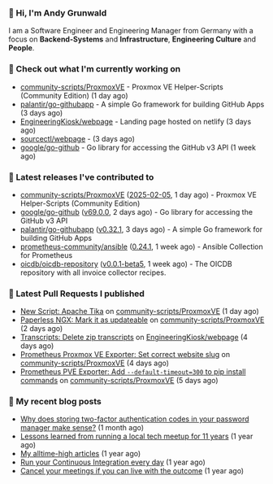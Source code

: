 ### 👋 Hi, I'm Andy Grunwald

I am a Software Engineer and Engineering Manager from Germany with a focus on **Backend-Systems** and **Infrastructure**, **Engineering Culture** and **People**.

### 👷 Check out what I'm currently working on


- [community-scripts/ProxmoxVE](https://github.com/community-scripts/ProxmoxVE) - Proxmox VE Helper-Scripts (Community Edition)  (1 day ago)
- [palantir/go-githubapp](https://github.com/palantir/go-githubapp) - A simple Go framework for building GitHub Apps (3 days ago)
- [EngineeringKiosk/webpage](https://github.com/EngineeringKiosk/webpage) - Landing page hosted on netlify (3 days ago)
- [sourcectl/webpage](https://github.com/sourcectl/webpage) -  (3 days ago)
- [google/go-github](https://github.com/google/go-github) - Go library for accessing the GitHub v3 API (1 week ago)

### 🔭 Latest releases I've contributed to


- [community-scripts/ProxmoxVE](https://github.com/community-scripts/ProxmoxVE) ([2025-02-05](https://github.com/community-scripts/ProxmoxVE/releases/tag/2025-02-05), 1 day ago) - Proxmox VE Helper-Scripts (Community Edition) 
- [google/go-github](https://github.com/google/go-github) ([v69.0.0](https://github.com/google/go-github/releases/tag/v69.0.0), 2 days ago) - Go library for accessing the GitHub v3 API
- [palantir/go-githubapp](https://github.com/palantir/go-githubapp) ([v0.32.1](https://github.com/palantir/go-githubapp/releases/tag/v0.32.1), 3 days ago) - A simple Go framework for building GitHub Apps
- [prometheus-community/ansible](https://github.com/prometheus-community/ansible) ([0.24.1](https://github.com/prometheus-community/ansible/releases/tag/0.24.1), 1 week ago) - Ansible Collection for Prometheus
- [oicdb/oicdb-repository](https://github.com/oicdb/oicdb-repository) ([v0.0.1-beta5](https://github.com/oicdb/oicdb-repository/releases/tag/v0.0.1-beta5), 1 week ago) - The OICDB repository with all invoice collector recipes.

### 🔨 Latest Pull Requests I published


- [New Script: Apache Tika](https://github.com/community-scripts/ProxmoxVE/pull/2079) on [community-scripts/ProxmoxVE](https://github.com/community-scripts/ProxmoxVE) (1 day ago)
- [Paperless NGX: Mark it as updateable](https://github.com/community-scripts/ProxmoxVE/pull/2070) on [community-scripts/ProxmoxVE](https://github.com/community-scripts/ProxmoxVE) (2 days ago)
- [Transcripts: Delete zip transcripts](https://github.com/EngineeringKiosk/webpage/pull/989) on [EngineeringKiosk/webpage](https://github.com/EngineeringKiosk/webpage) (4 days ago)
- [Prometheus Proxmox VE Exporter: Set correct website slug](https://github.com/community-scripts/ProxmoxVE/pull/1961) on [community-scripts/ProxmoxVE](https://github.com/community-scripts/ProxmoxVE) (4 days ago)
- [Prometheus PVE Exporter: Add `--default-timeout=300` to pip install commands](https://github.com/community-scripts/ProxmoxVE/pull/1950) on [community-scripts/ProxmoxVE](https://github.com/community-scripts/ProxmoxVE) (5 days ago)

### 📝 My recent blog posts


- [Why does storing two-factor authentication codes in your password manager make sense?](https://andygrunwald.com/blog/why-does-storing-two-factor-authentication-codes-in-your-password-manager-make-sense/) (1 month ago)
- [Lessons learned from running a local tech meetup for 11 years](https://andygrunwald.com/blog/lessons-learned-from-running-a-local-tech-meetup-for-11-years/) (1 year ago)
- [My alltime-high articles](https://andygrunwald.com/blog/my-all-time-high-articles/) (1 year ago)
- [Run your Continuous Integration every day](https://andygrunwald.com/blog/run-your-continuous-integration-every-day/) (1 year ago)
- [Cancel your meetings if you can live with the outcome](https://andygrunwald.com/blog/cancel-your-meetings-if-you-can-live-with-the-outcome/) (1 year ago)
